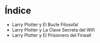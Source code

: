 # Índice

* Larry Plotter y El Bucle Filosofal
* Larry Plotter y La Clave Secreta del Wifi
* Larry Plotter y El Prisionero del Firwall
